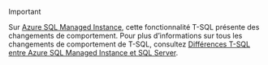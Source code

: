 > [!IMPORTANT]  
> Sur [Azure SQL Managed Instance](https://docs.microsoft.com/azure/sql-database/sql-database-managed-instance), cette fonctionnalité T-SQL présente des changements de comportement. Pour plus d’informations sur tous les changements de comportement de T-SQL, consultez [Différences T-SQL entre Azure SQL Managed Instance et SQL Server](https://docs.microsoft.com/azure/sql-database/sql-database-managed-instance-transact-sql-information).